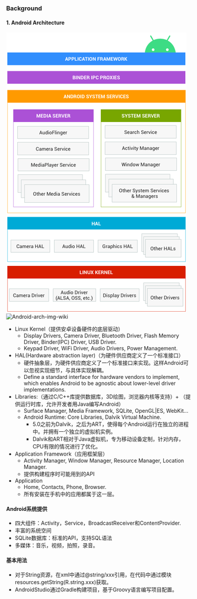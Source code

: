 ### Background

#### 1. Android Architecture
![Android-arch-img]
![Android-arch-img-wiki]
- Linux Kernel（提供安卓设备硬件的底层驱动）
  - Display Drivers, Camera Driver, Bluetooth Driver, Flash Memory Driver, Binder(IPC) Driver, USB Driver.
  - Keypad Driver, WiFi Driver, Audio Drivers, Power Management.
- HAL(Hardware abstraction layer)（为硬件供应商定义了一个标准接口）
  - 硬件抽象层，为硬件供应商定义了一个标准接口来实现。这样Android可以忽视实现细节，与具体实现解耦。
  - Define a standard interface for hardware vendors to implement, which enables Android to be agnostic about lower-level driver implementations.
- Libraries:（通过C/C++库提供数据库，3D绘图，浏览器内核等支持）+ （提供运行时库，允许开发者用Java编写Android）
  - Surface Manager, Media Framework, SQLite, OpenGL|ES, WebKit...
  - Android Runtime: Core Libraries, Dalvik Virtual Machine. 
    - 5.0之前为Dalvik，之后为ART，使得每个Android运行在独立的进程中。并拥有一个独立的虚拟机实例。
    - Dalvik和ART相对于Java虚拟机，专为移动设备定制，针对内存，CPU有限的情况进行了优化。
- Application Framework（应用框架层）
    - Activity Manager, Window Manager, Resource Manager, Location Manager.
    - 提供构建程序时可能用到的API
- Application
  - Home, Contacts, Phone, Browser.
  - 所有安装在手机中的应用都属于这一层。

#### Android系统提供
- 四大组件：Activity，Service，BroadcastReceiver和ContentProvider.
- 丰富的系统空间
- SQLite数据库：标准的API，支持SQL语法
- 多媒体：音乐，视频，拍照，录音。

#### 基本用法
- 对于String资源，在xml中通过@string/xxx引用，在代码中通过模块resources.getString(R.string.xxx)获取。
- AndroidStudio通过Gradle构建项目，基于Groovy语言编写项目配置。

<!-- images source define -->
[Android-arch-img]: https://github.com/BiyiLin1234/AndroidBasicDemo/blob/master/imgs/WeChatWorkScreenshot_0f53019c-8596-471b-916f-7f7f22ae51b7.png?raw=true
[Android-arch-img-wiki]: https://upload.wikimedia.org/wikipedia/commons/a/af/Android-System-Architecture.svg